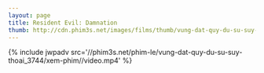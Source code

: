 ```yaml
---
layout: page
title: Resident Evil: Damnation
thumb: http://cdn.phim3s.net/images/films/thumb/vung-dat-quy-du-su-suy-thoai-resident-evil-damnation-2012.jpg
---
```

{% include jwpadv src='//phim3s.net/phim-le/vung-dat-quy-du-su-suy-thoai_3744/xem-phim//video.mp4' %}